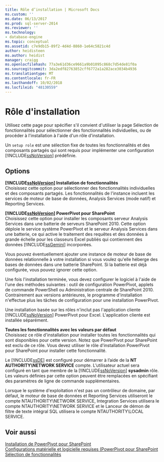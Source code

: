 ```yaml
---
title: Rôle d’installation | Microsoft Docs
ms.custom: ''
ms.date: 06/13/2017
ms.prod: sql-server-2014
ms.reviewer: ''
ms.technology:
- database-engine
ms.topic: conceptual
ms.assetid: c7e9db15-89f2-4d4d-8860-1e64c5821c4d
author: heidisteen
ms.author: heidist
manager: craigg
ms.openlocfilehash: 77a3e61d36ce9661a9b01095c868c7d54de81f0a
ms.sourcegitcommit: 3da2edf82763852cff6772a1a282ace3034b4936
ms.translationtype: MT
ms.contentlocale: fr-FR
ms.lasthandoff: 10/02/2018
ms.locfileid: "48130559"
---
```

# <a name="setup-role"></a>Rôle d'installation
  Utilisez cette page pour spécifier s'il convient d'utiliser la page Sélection de fonctionnalités pour sélectionner des fonctionnalités individuelles, ou de procéder à l'installation à l'aide d'un rôle d'installation.  
  
 Un `setup role` est une sélection fixe de toutes les fonctionnalités et des composants partagés qui sont requis pour implémenter une configuration [!INCLUDE[ssNoVersion](../../includes/ssnoversion-md.md)] prédéfinie.  
  
## <a name="options"></a>Options  
 **[!INCLUDE[ssNoVersion](../../includes/ssnoversion-md.md)] Installation de fonctionnalités**  
 Choisissez cette option pour sélectionner des fonctionnalités individuelles et des composants partagés. Les fonctionnalités de l'instance incluent les services de moteur de base de données, Analysis Services (mode natif) et Reporting Services.  
  
 **[!INCLUDE[ssNoVersion](../../includes/ssnoversion-md.md)] PowerPivot pour SharePoint**  
 Choisissez cette option pour installer les composants serveur Analysis Services dans une batterie de serveurs SharePoint 2010. Cette option déploie le service système PowerPivot et le serveur Analysis Services dans une batterie, ce qui active le traitement des requêtes et des données à grande échelle pour les classeurs Excel publiés qui contiennent des données [!INCLUDE[ssGemini](../../includes/ssgemini-md.md)] incorporées.  
  
 Vous pouvez éventuellement ajouter une instance de moteur de base de données relationnelle à votre installation si vous voulez qu'elle héberge des bases de données dans une batterie SharePoint. Si la batterie est déjà configurée, vous pouvez ignorer cette option.  
  
 Une fois l'installation terminée, vous devez configurer le logiciel à l'aide de l'une des méthodes suivantes : outil de configuration PowerPivot, applets de commande PowerShell ou Administration centrale de SharePoint 2010. Contrairement aux versions antérieures, le programme d'installation n'effectue plus les tâches de configuration pour une installation PowerPivot.  
  
 Une installation basée sur les rôles n'inclut pas l'application cliente [!INCLUDE[ssNoVersion](../../includes/ssnoversion-md.md)] PowerPivot pour Excel. L'application cliente est installée séparément.  
  
 **Toutes les fonctionnalités avec les valeurs par défaut**  
 Choisissez ce rôle d'installation pour installer toutes les fonctionnalités qui sont disponibles pour cette version. Notez que PowerPivot pour SharePoint est exclu de ce rôle. Vous devez utiliser le rôle d'installation PowerPivot pour SharePoint pour installer cette fonctionnalité.  
  
 Le [!INCLUDE[ssDE](../../includes/ssde-md.md)] est configuré pour démarrer à l’aide de la **NT AUTHORITY\NETWORK SERVICE** compte. L’utilisateur actuel sera configuré en tant que membre de la [!INCLUDE[ssNoVersion](../../includes/ssnoversion-md.md)] **sysadmin** rôle. Les valeurs définies par cette option peuvent être remplacées en spécifiant des paramètres de ligne de commande supplémentaires.  
  
 Lorsque le système d'exploitation n'est pas un contrôleur de domaine, par défaut, le moteur de base de données et Reporting Services utiliseront le compte NTAUTHORITY\NETWORK SERVICE, Integration Services utilisera le compte NTAUTHORITY\NETWORK SERVICE et le Lanceur de démon de filtre de texte intégral SQL utilisera le compte NTAUTHORITY\LOCAL SERVICE.  
  
## <a name="see-also"></a>Voir aussi  
 [Installation de PowerPivot pour SharePoint](http://go.microsoft.com/fwlink/?LinkId=206906)   
 [Configurations matérielle et logicielle requises (PowerPivot pour SharePoint](http://go.microsoft.com/fwlink/?LinkId=216823)   
 [Sélection de fonctionnalités](../../../2014/sql-server/install/feature-selection.md)  
  
  
